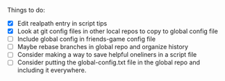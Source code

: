Things to do: 
- [x] Edit realpath entry in script tips
- [x] Look at git config files in other local repos to copy to global config file
- [ ] Include global config in friends-game config file
- [ ] Maybe rebase branches in global repo and organize history
- [ ] Consider making a way to save helpful oneliners in a script file
- [ ] Consider putting the global-config.txt file in the global repo and including it everywhere.
